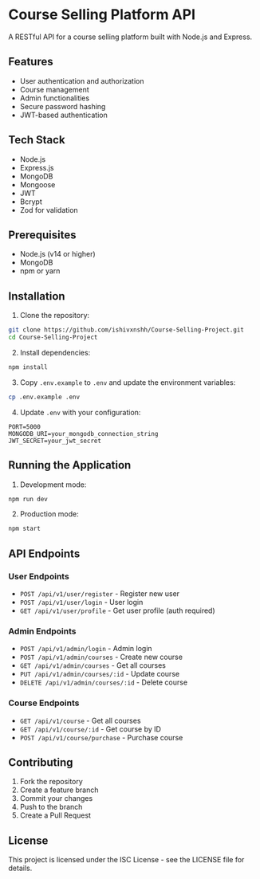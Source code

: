 # Course Selling Platform API

A RESTful API for a course selling platform built with Node.js and Express.

## Features

- User authentication and authorization
- Course management
- Admin functionalities
- Secure password hashing
- JWT-based authentication

## Tech Stack

- Node.js
- Express.js
- MongoDB
- Mongoose
- JWT
- Bcrypt
- Zod for validation

## Prerequisites

- Node.js (v14 or higher)
- MongoDB
- npm or yarn

## Installation

1. Clone the repository:
```bash
git clone https://github.com/ishivxnshh/Course-Selling-Project.git
cd Course-Selling-Project
```

2. Install dependencies:
```bash
npm install
```

3. Copy `.env.example` to `.env` and update the environment variables:
```bash
cp .env.example .env
```

4. Update `.env` with your configuration:
```
PORT=5000
MONGODB_URI=your_mongodb_connection_string
JWT_SECRET=your_jwt_secret
```

## Running the Application

1. Development mode:
```bash
npm run dev
```

2. Production mode:
```bash
npm start
```

## API Endpoints

### User Endpoints
- `POST /api/v1/user/register` - Register new user
- `POST /api/v1/user/login` - User login
- `GET /api/v1/user/profile` - Get user profile (auth required)

### Admin Endpoints
- `POST /api/v1/admin/login` - Admin login
- `POST /api/v1/admin/courses` - Create new course
- `GET /api/v1/admin/courses` - Get all courses
- `PUT /api/v1/admin/courses/:id` - Update course
- `DELETE /api/v1/admin/courses/:id` - Delete course

### Course Endpoints
- `GET /api/v1/course` - Get all courses
- `GET /api/v1/course/:id` - Get course by ID
- `POST /api/v1/course/purchase` - Purchase course

## Contributing

1. Fork the repository
2. Create a feature branch
3. Commit your changes
4. Push to the branch
5. Create a Pull Request

## License

This project is licensed under the ISC License - see the LICENSE file for details.
